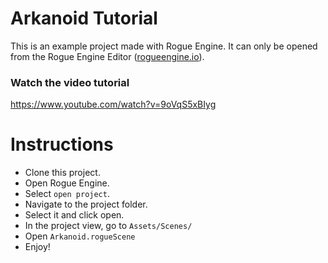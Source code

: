 # Arkanoid Tutorial

This is an example project made with Rogue Engine. It can only be opened from the Rogue Engine Editor ([rogueengine.io](https://rogueengine.io/)).

### Watch the video tutorial
https://www.youtube.com/watch?v=9oVqS5xBIyg

# Instructions

- Clone this project.
- Open Rogue Engine.
- Select `open project`.
- Navigate to the project folder.
- Select it and click open.
- In the project view, go to `Assets/Scenes/`
- Open `Arkanoid.rogueScene`
- Enjoy!
